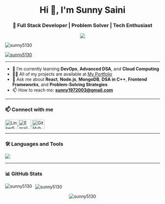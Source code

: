 <h1 align="center">Hi 👋, I'm Sunny Saini</h1>
<h3 align="center">🚀 Full Stack Developer | Problem Solver | Tech Enthusiast</h3>

<!-- Typing animation -->
<p align="center">
  <a href="https://github.com/Sunny5130">
    <img src="https://readme-typing-svg.herokuapp.com/?lines=Full+Stack+Developer;DevOps+Learner;DSA+Enthusiast;Open+Source+Contributor;Always+Learning!&center=true&width=500&height=50">
  </a>
</p>

<p align="left"> 
  <img src="https://komarev.com/ghpvc/?username=sunny5130&label=Profile%20views&color=0e75b6&style=flat" alt="sunny5130" />
</p>

<p align="left">
  <a href="https://github.com/ryo-ma/github-profile-trophy">
    <img src="https://github-profile-trophy.vercel.app/?username=sunny5130&theme=onedark&column=4" alt="sunny5130" />
  </a>
</p>

---

- 🌱 I’m currently learning **DevOps**, **Advanced DSA**, and **Cloud Computing**
- 👨‍💻 All of my projects are available at [My Portfolio](https://portfolio-soft-skills-c9vj-mevcjio50.vercel.app/)
- 💬 Ask me about **React**, **Node.js**, **MongoDB**, **DSA in C++**, **Frontend Frameworks**, and **Problem-Solving Strategies**
- 📫 How to reach me: **sunny1972003@gmail.com**

---

### 📫 Connect with me

<p align="left">
  <a href="https://linkedin.com/in/sunny-sainis" target="blank">
    <img align="center" src="https://raw.githubusercontent.com/rahuldkjain/github-profile-readme-generator/master/src/images/icons/Social/linked-in-alt.svg" alt="LinkedIn" height="30" width="40" />
  </a>

  <a href="mailto:sunny1972003@gmail.com" target="blank">
    <img align="center" src="https://cdn-icons-png.flaticon.com/512/732/732200.png" alt="Email" height="30" width="40" />
  </a>

  <a href="https://github.com/Sunny5130" target="blank">
    <img align="center" src="https://cdn.jsdelivr.net/gh/devicons/devicon/icons/github/github-original.svg" alt="GitHub" height="30" width="40" />
  </a>
</p>

---

### 🛠️ Languages and Tools
<p align="left">
  <img src="https://skillicons.dev/icons?i=cpp,react,nodejs,mongodb,php,laravel,mysql,html,css,js,bootstrap,angular,express,git,linux,vscode" />
</p>

---

### 📊 GitHub Stats

<p>
  <img align="left" src="https://github-readme-stats.vercel.app/api/top-langs?username=sunny5130&show_icons=true&locale=en&layout=compact" alt="sunny5130" />
</p>

<p>&nbsp;
  <img align="center" src="https://github-readme-stats.vercel.app/api?username=sunny5130&show_icons=true&locale=en" alt="sunny5130" />
</p>

<p align="center">
  <img src="https://github-readme-streak-stats.herokuapp.com/?user=sunny5130" alt="sunny5130" />
</p>
